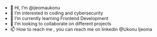 - 👋 Hi, I’m @ijeomaukonu
- 👀 I’m interested in coding and cybersecurity
- 🌱 I’m currently learning Frontend Development
- 💞️ I’m looking to collaborate on different projects
- 📫 How to reach me , you can reach me on linkedin @Ukonu Ijeoma

<!---
ijeomaukonu/ijeomaukonu is a ✨ special ✨ repository because its `README.md` (this file) appears on your GitHub profile.
You can click the Preview link to take a look at your changes.
--->
